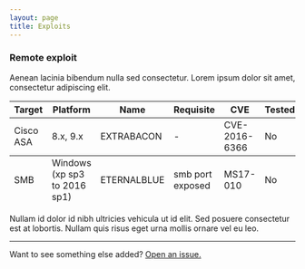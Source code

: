 ```yaml
---
layout: page
title: Exploits
---
```


### Remote exploit

Aenean lacinia bibendum nulla sed consectetur. Lorem ipsum dolor sit amet, consectetur adipiscing elit.

<table>
  <thead>
    <tr>
      <th>Target</th>
      <th>Platform</th>
      <th>Name</th>
      <th>Requisite</th>
      <th>CVE</th>
      <th>Tested</th>
    </tr>
  </thead>
  <tfoot>
    <tr>
      <td>SMB</td>
      <td>Windows (xp sp3 to 2016 sp1)</td>
      <td>ETERNALBLUE</td>
      <td>smb port exposed</td>
      <td>MS17-010</td>
      <td>No</td>
    </tr>
  </tfoot>
  <tbody>
    <tr>
      <td>Cisco ASA</td>
      <td>8.x, 9.x</td>
      <td>EXTRABACON</td>
      <td>-</td>
      <td>CVE-2016-6366</td>
      <td>No</td>
    </tr>
  </tbody>
</table>

Nullam id dolor id nibh ultricies vehicula ut id elit. Sed posuere consectetur est at lobortis. Nullam quis risus eget urna mollis ornare vel eu leo.

-----

Want to see something else added? <a href="https://github.com/poole/poole/issues/new">Open an issue.</a>
